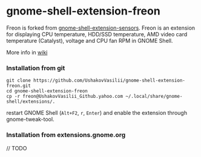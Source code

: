 gnome-shell-extension-freon
====================================

Freon is forked from [gnome-shell-extension-sensors](https://github.com/xtranophilist/gnome-shell-extension-sensors). Freon is an extension for displaying CPU temperature, HDD/SSD temperature, AMD video card temperature (Catalyst), voltage and CPU fan RPM in GNOME Shell.

More info in [wiki](https://github.com/UshakovVasilii/gnome-shell-extension-freon/wiki)

### Installation from git

    git clone https://github.com/UshakovVasilii/gnome-shell-extension-freon.git
    cd gnome-shell-extension-freon
    cp -r freon@UshakovVasilii_Github.yahoo.com ~/.local/share/gnome-shell/extensions/.
restart GNOME Shell (`Alt+F2`, `r`, `Enter`) and enable the extension through gnome-tweak-tool.

### Installation from extensions.gnome.org

// TODO
